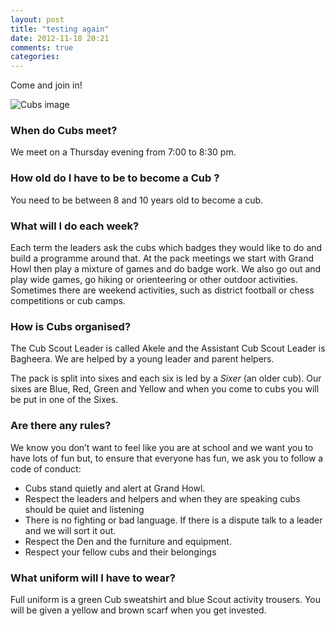 ```yaml
---
layout: post
title: "testing again"
date: 2012-11-18 20:21
comments: true
categories: 
---
```

Come and join in!
<!-- more -->

![Cubs image](http://www.mikeweb.plus.com/Sections/Cubs/Cubs_files/image001.jpg)

### When do Cubs meet?
We meet on a Thursday evening from 7:00 to 8:30 pm.

### How old do I have to be to become a Cub ?
You need to be between 8 and 10 years old to become a cub.

### What will I do each week?
Each term the leaders ask the cubs which badges they would like to do and build a programme around that. At the pack meetings we start with Grand Howl then play a mixture of games and do badge work. We also go out and play wide games, go hiking or orienteering or other outdoor activities. Sometimes there are weekend activities, such as district football or chess competitions or cub camps.

### How is Cubs organised?
The Cub Scout Leader is called Akele and the Assistant Cub Scout Leader is Bagheera. We are helped by a young leader and parent helpers.

The pack is split into sixes and each six is led by a *Sixer* (an older cub). Our sixes are Blue, Red, Green and Yellow and when you come to cubs you will be put in one of the Sixes.

### Are there any rules?
We know you don’t want to feel like you are at school and we want you to have lots of fun but, to ensure that everyone has fun, we ask you to follow a code of conduct:

* Cubs stand quietly and alert at Grand Howl.
* Respect the leaders and helpers and when they are speaking cubs should be quiet and listening
* There is no fighting or bad language. If there is a dispute talk to a leader and we will sort it out.
* Respect the Den and the furniture and equipment.
* Respect your fellow cubs and their belongings

### What uniform will I have to wear?
Full uniform is a green Cub sweatshirt and blue Scout activity trousers. You will be given a yellow and brown scarf when you get invested.


